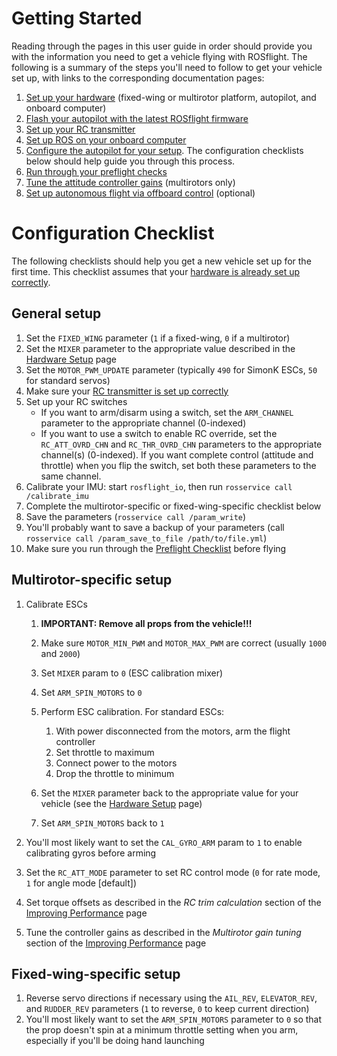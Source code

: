 # Getting Started

Reading through the pages in this user guide in order should provide you with the information you need to get a vehicle flying with ROSflight. The following is a summary of the steps you'll need to follow to get your vehicle set up, with links to the corresponding documentation pages:

  1. [Set up your hardware](/user-guide/hardware-setup) (fixed-wing or multirotor platform, autopilot, and onboard computer)
  1. [Flash your autopilot with the latest ROSflight firmware](/user-guide/autopilot-setup)
  1. [Set up your RC transmitter](/user-guide/rc-configuration)
  1. [Set up ROS on your onboard computer](/user-guide/ros-setup)
  1. [Configure the autopilot for your setup](/user-guide/parameter-configuration). The configuration checklists below should help guide you through this process.
  1. [Run through your preflight checks](/user-guide/preflight-checks)
  1. [Tune the attitude controller gains](/user-guide/performance) (multirotors only)
  1. [Set up autonomous flight via offboard control](/user-guide/autonomous-flight) (optional)

# Configuration Checklist

The following checklists should help you get a new vehicle set up for the first time. This checklist assumes that your [hardware is already set up correctly](/user-guide/hardware-setup).

## General setup
  1. Set the `FIXED_WING` parameter (`1` if a fixed-wing, `0` if a multirotor)
  1. Set the `MIXER` parameter to the appropriate value described in the [Hardware Setup](/user-guide/hardware-setup) page
  1. Set the `MOTOR_PWM_UPDATE` parameter (typically `490` for SimonK ESCs, `50` for standard servos)
  1. Make sure your [RC transmitter is set up correctly](/user-guide/rc-configuration)
  1. Set up your RC switches
      * If you want to arm/disarm using a switch, set the `ARM_CHANNEL` parameter to the appropriate channel (0-indexed)
      * If you want to use a switch to enable RC override, set the `RC_ATT_OVRD_CHN` and `RC_THR_OVRD_CHN` parameters to the appropriate channel(s) (0-indexed). If you want complete control (attitude and throttle) when you flip the switch, set both these parameters to the same channel.
  1. Calibrate your IMU: start `rosflight_io`, then run `rosservice call /calibrate_imu`
  1. Complete the multirotor-specific or fixed-wing-specific checklist below
  1. Save the parameters (`rosservice call /param_write`)
  1. You'll probably want to save a backup of your parameters (call `rosservice call /param_save_to_file /path/to/file.yml`)
  1. Make sure you run through the [Preflight Checklist](/user-guide/preflight-checks) before flying

## Multirotor-specific setup
  1. Calibrate ESCs

      1. **IMPORTANT: Remove all props from the vehicle!!!**
      1. Make sure `MOTOR_MIN_PWM` and `MOTOR_MAX_PWM` are correct (usually `1000` and `2000`)
      1. Set `MIXER` param to `0` (ESC calibration mixer)
      1. Set `ARM_SPIN_MOTORS` to `0`
      1. Perform ESC calibration. For standard ESCs:

          1. With power disconnected from the motors, arm the flight controller
          1. Set throttle to maximum
          1. Connect power to the motors
          1. Drop the throttle to minimum

      1. Set the `MIXER` parameter back to the appropriate value for your vehicle (see the [Hardware Setup](/user-guide/hardware-setup) page)
      1. Set `ARM_SPIN_MOTORS` back to `1`

  1. You'll most likely want to set the `CAL_GYRO_ARM` param to `1` to enable calibrating gyros before arming
  1. Set the `RC_ATT_MODE` parameter to set RC control mode (`0` for rate mode, `1` for angle mode [default])
  1. Set torque offsets as described in the _RC trim calculation_ section of the [Improving Performance](/user-guide/performance) page
  1. Tune the controller gains as described in the _Multirotor gain tuning_ section of the [Improving Performance](/user-guide/performance) page

## Fixed-wing-specific setup
  1. Reverse servo directions if necessary using the `AIL_REV`, `ELEVATOR_REV`, and `RUDDER_REV` parameters (`1` to reverse, `0` to keep current direction)
  1. You'll most likely want to set the `ARM_SPIN_MOTORS` parameter to `0` so that the prop doesn't spin at a minimum throttle setting when you arm, especially if you'll be doing hand launching
